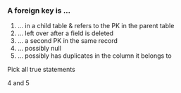 ### A foreign key is ...

1. ... in a child table & refers to the PK in the parent table
1. ... left over after a field is deleted
1. ... a second PK in the same record
1. ... possibly null
1. ... possibly has duplicates in the column it belongs to

Pick all true statements

4 and 5 